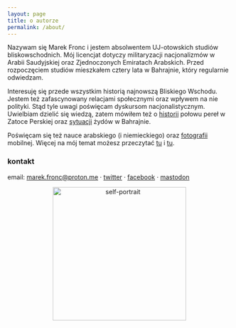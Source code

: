 ```yaml
---
layout: page
title: o autorze
permalink: /about/
---
```


Nazywam się Marek Fronc i jestem absolwentem UJ-otowskich studiów bliskowschodnich. Mój licencjat dotyczy militaryzacji nacjonalizmów w Arabii Saudyjskiej oraz Zjednoczonych Emiratach Arabskich. Przed rozpoczęciem studiów mieszkałem cztery lata w Bahrajnie, który regularnie odwiedzam.

Interesuję się przede wszystkim historią najnowszą Bliskiego Wschodu. Jestem też zafascynowany relacjami społecznymi oraz wpływem na nie polityki. Stąd tyle uwagi poświęcam dyskursom nacjonalistycznym. Uwielbiam dzielić się wiedzą, zatem mówiłem też o [historii](https://www.youtube.com/watch?v=ST6vbuUlQ8E) połowu pereł w Zatoce Perskiej oraz [sytuacji](https://abumarkey.github.io/arabizmy/zydzi-bahrajn-zatoka-perska) żydów w Bahrajnie. 

Poświęcam się też nauce arabskiego (i niemieckiego) oraz [fotografii](https://instagram.com/abumarkey) mobilnej. Więcej na mój temat możesz przeczytać [tu](https://abumarkey.github.io/) i [tu](https://abumarkey.github.io/arabizmy/poczatek/). 

### kontakt

email: marek.fronc@proton.me · [twitter](https://twitter.com/arabizmy) · [facebook](https://www.facebook.com/arabizmy) · <a rel="me" href="https://101010.pl/@marc">mastodon</a>

<center><img src="https://i.postimg.cc/0N2VRbhh/D146074-E-0-C75-434-C-8-B13-F627-C0382682.png" alt="self-portrait" width="300" /></center>

